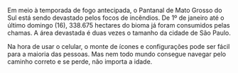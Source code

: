 Em meio à temporada de fogo antecipada, o Pantanal de Mato Grosso do Sul está sendo devastado pelos focos de incêndios. De 1º de janeiro até o último domingo (16), 338.675 hectares do bioma já foram consumidos pelas chamas. A área devastada é duas vezes o tamanho da cidade de São Paulo.

Na hora de usar o celular, o monte de ícones e configurações pode ser fácil para a maioria das pessoas. Mas nem todo mundo consegue navegar pelo caminho correto e se perde, não importa a idade.

